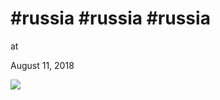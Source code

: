 # #russia #russia #russia











at

August 11, 2018















![](Screenshot%2Bfrom%2B2018-08-11%2B23-26-13.png)
